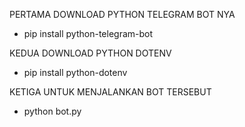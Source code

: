 PERTAMA DOWNLOAD PYTHON TELEGRAM BOT NYA 
 - pip install python-telegram-bot

KEDUA DOWNLOAD PYTHON DOTENV
 - pip install python-dotenv
   
KETIGA UNTUK MENJALANKAN BOT TERSEBUT
 - python bot.py
